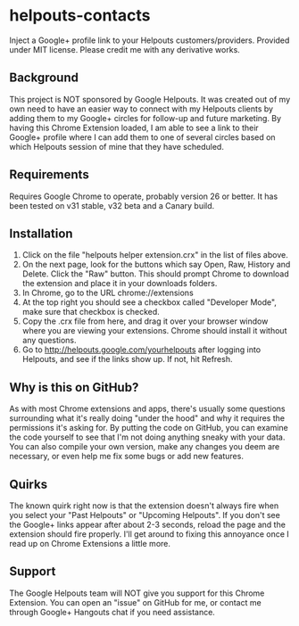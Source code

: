 helpouts-contacts
=================

Inject a Google+ profile link to your Helpouts customers/providers.
Provided under MIT license. Please credit me with any derivative works.

Background
----------
This project is NOT sponsored by Google Helpouts. It was created out of
my own need to have an easier way to connect with my Helpouts clients by
adding them to my Google+ circles for follow-up and future marketing. By
having this Chrome Extension loaded, I am able to see a link to their
Google+ profile where I can add them to one of several circles based on
which Helpouts session of mine that they have scheduled.

Requirements
------------
Requires Google Chrome to operate, probably version 26 or better. It has
been tested on v31 stable, v32 beta and a Canary build.

Installation
------------

1. Click on the file "helpouts helper extension.crx" in the list of files above.
1. On the next page, look for the buttons which say Open, Raw, History and Delete. Click the "Raw" button. This should prompt Chrome to download the extension and place it in your downloads folders.
1. In Chrome, go to the URL chrome://extensions
1. At the top right you should see a checkbox called "Developer Mode", make sure that checkbox is checked.
1. Copy the .crx file from here, and drag it over your browser window where you are viewing your extensions. Chrome should install it without any questions.
1. Go to http://helpouts.google.com/yourhelpouts after logging into Helpouts, and see if the links show up. If not, hit Refresh.

Why is this on GitHub?
----------------------
As with most Chrome extensions and apps, there's usually some questions
surrounding what it's really doing "under the hood" and why it requires
the permissions it's asking for. By putting the code on GitHub, you can
examine the code yourself to see that I'm not doing anything sneaky with
your data. You can also compile your own version, make any changes you
deem are necessary, or even help me fix some bugs or add new features.

Quirks
------
The known quirk right now is that the extension doesn't always fire when
you select your "Past Helpouts" or "Upcoming Helpouts". If you don't see
the Google+ links appear after about 2-3 seconds, reload the page and
the extension should fire properly. I'll get around to fixing this
annoyance once I read up on Chrome Extensions a little more.

Support
-------
The Google Helpouts team will NOT give you support for this Chrome
Extension. You can open an "issue" on GitHub for me, or contact me
through Google+ Hangouts chat if you need assistance.


